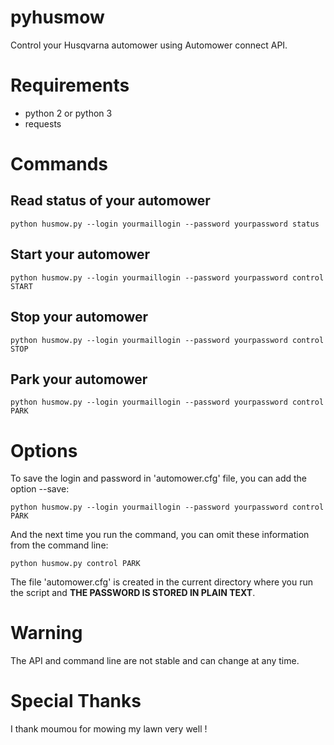 # pyhusmow
Control your Husqvarna automower using Automower connect API.

# Requirements
  + python 2 or python 3
  + requests

# Commands
## Read status of your automower
    python husmow.py --login yourmaillogin --password yourpassword status

## Start your automower
    python husmow.py --login yourmaillogin --password yourpassword control START

## Stop your automower
    python husmow.py --login yourmaillogin --password yourpassword control STOP

## Park your automower
    python husmow.py --login yourmaillogin --password yourpassword control PARK

# Options

To save the login and password in 'automower.cfg' file, you can add the option --save:

    python husmow.py --login yourmaillogin --password yourpassword control PARK

And the next time you run the command, you can omit these information from the command line:

    python husmow.py control PARK

The file 'automower.cfg' is created in the current directory where you run the script and **THE PASSWORD IS STORED IN PLAIN TEXT**.

# Warning
The API and command line are not stable and can change at any time.

# Special Thanks
I thank moumou for mowing my lawn very well !
